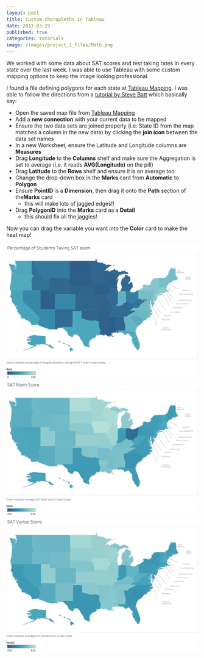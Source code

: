 ```yaml
---
layout: post
title: Custom choropleths in Tableau
date: 2017-03-29
published: true
categories: tutorials
image: /images/project_1_files/Math.png
---
```


We worked with some data about SAT scores and test taking rates in every state over the last week.  I was able to use Tableau with some custom mapping options to keep the image looking professional.

I found a file defining polygons for each state at [Tableau Mapping][1].  I was able to follow the directions from a [tutorial by Steve Batt][2] which basically say:

- Open the saved map file from [Tableau Mapping][1]
- Add a **new connection** with your current data to be mapped
- Ensure the two data sets are joined properly (i.e. State ID  from the map 
  matches a column in the new data) by clicking the **join icon** between the 
  data set names  
- In a new Worksheet, ensure the Latitude and Longitude columns are **Measures**
- Drag **Longitude** to the **Columns** shelf and make sure the Aggregation is 
  set to average (i.e. it reads **AVG(Longitude)** on the pill)
- Drag **Latitude** to the **Rows** shelf and ensure it is an average too
- Change the drop-down box in the **Marks** card from **Automatic** to **Polygon**
- Ensure **PointID** is a **Dimension**, then drag it onto the **Path** section 
  of the**Marks** card
   + this will make lots of jagged edges!!
- Drag **PolygonID** into the **Marks** card as a **Detail**
   + this should fix all the jaggies!

Now you can drag the variable you want into the **Color** card to make the heat map!




![](/images/project1/Rate.png)
![](/images/project1/Math.png)
![](/images/project1/Verbal.png)



[1]: https://tableaumapping.bi/2013/08/27/usa-states-offset-ak-hi/  "Tableau Maps"

[2]: http://blogs.lib.uconn.edu/outsidetheneatline/2016/05/12/creating-a-custom-polygon-map-for-connecticut-towns-in-tableau/   "Map Tutorial"

